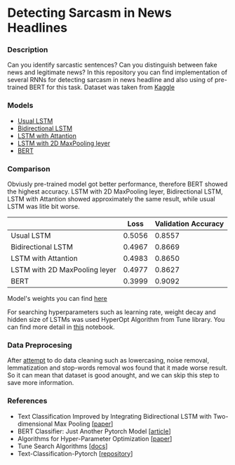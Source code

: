 # Detecting Sarcasm in News Headlines

### Description

Can you identify sarcastic sentences? Can you distinguish between fake news and legitimate news?
In this repository you can find implementation of several RNNs for detecting sarcasm in news headline and also using of pre-trained BERT for this task.
Dataset was taken from [Kaggle](https://www.kaggle.com/rmisra/news-headlines-dataset-for-sarcasm-detection) 

### Models

* [Usual LSTM](https://github.com/sqrt420/DetectingSarcasm/blob/master/LSTM.py)
* [Bidirectional LSTM](https://github.com/sqrt420/DetectingSarcasm/blob/master/BidirectionalLSTM.py)
* [LSTM with Attantion](https://github.com/sqrt420/DetectingSarcasm/blob/master/AttantionLSTM.py)
* [LSTM with 2D MaxPooling leyer](https://github.com/sqrt420/DetectingSarcasm/blob/master/LSTM2DMaxPool.py)
* [BERT](https://github.com/sqrt420/DetectingSarcasm/blob/master/BERT.ipynb)

### Comparison

Obviusly pre-trained model got better performance, therefore BERT showed the highest accuracy. LSTM with 2D MaxPooling leyer, Bidirectional LSTM, LSTM with Attantion showed approximately the same result, while usual LSTM was litle bit worse.

|  |  Loss  | Validation Accuracy |
| --- | --- | --- |
| Usual LSTM                     | 0.5056 |        0.8557       |
| Bidirectional LSTM             | 0.4967 |        0.8669       |
| LSTM with Attantion            | 0.4983 |        0.8650       |
| LSTM with 2D MaxPooling leyer  | 0.4977 |        0.8627       |
| BERT                           | 0.3999 |        0.9092       |

Model's weights you can find [here](https://github.com/sqrt420/DetectingSarcasm/tree/master/ModelWeights)

For searching hyperparameters such as learning rate, weight decay and hidden size of LSTMs was used HyperOpt Algorithm from Tune library. You can find more detail in [this](https://github.com/sqrt420/DetectingSarcasm/blob/master/TuneLSTMs.ipynb) notebook.

### Data Preprocesing

After [attempt](https://github.com/sqrt420/DetectingSarcasm/blob/master/CleanedDataLSTMs.ipynb) to do data cleaning such as lowercasing, noise removal, lemmatization and stop-words removal wos found that it made worse result. So it can mean that dataset is good anought, and we can skip this step to save more information.

### References

* Text Classification Improved by Integrating Bidirectional LSTM
with Two-dimensional Max Pooling [[paper](https://www.aclweb.org/anthology/C16-1329.pdf)]
* BERT Classifier: Just Another Pytorch Model [[article](https://towardsdatascience.com/bert-classifier-just-another-pytorch-model-881b3cf05784)]
* Algorithms for Hyper-Parameter Optimization [[paper](https://papers.nips.cc/paper/4443-algorithms-for-hyper-parameter-optimization.pdf)]
* Tune Search Algorithms [[docs](https://ray.readthedocs.io/en/latest/tune-searchalg.html)]
* Text-Classification-Pytorch [[repository](https://github.com/prakashpandey9/Text-Classification-Pytorch#license)]



